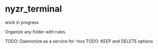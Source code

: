 nyzr_terminal
=============

work in progress

Organize any folder with rules. 


TODO: Daemonize as a service for 'nixs
TODO: KEEP and DELETE options 



